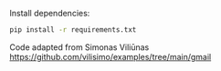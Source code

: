 



Install dependencies:

```bash
pip install -r requirements.txt
```

Code adapted from Simonas Viliūnas  
https://github.com/vilisimo/examples/tree/main/gmail